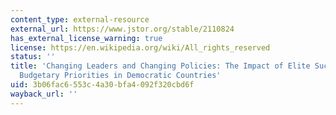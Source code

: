 ```yaml
---
content_type: external-resource
external_url: https://www.jstor.org/stable/2110824
has_external_license_warning: true
license: https://en.wikipedia.org/wiki/All_rights_reserved
status: ''
title: 'Changing Leaders and Changing Policies: The Impact of Elite Succession on
  Budgetary Priorities in Democratic Countries'
uid: 3b06fac6-553c-4a30-bfa4-092f320cbd6f
wayback_url: ''
---
```

